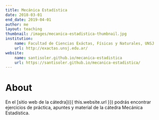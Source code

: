 ```yaml
---
title: Mecánica Estadística
date: 2018-03-01
end_date: 2019-04-01
author: me
layout: teaching
thumbnail: /images/mecanica-estadistica-thumbnail.jpg
institution:
    name: Facultad de Ciencias Exáctas, Físicas y Naturales, UNSJ
    url: http://exactas.unsj.edu.ar/
website:
    name: santisoler.github.io/mecanica-estadistica
    url: https://santisoler.github.io/mecanica-estadistica/
---
```


# About

En el [sitio web de la cátedra]({{ this.website.url }}) podrás encontrar
ejercicios de práctica, apuntes y material de la cátedra Mecánica Estadística.
